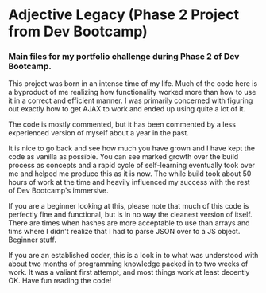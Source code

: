 # Adjective Legacy (Phase 2 Project from Dev Bootcamp)
### Main files for my portfolio challenge during Phase 2 of Dev Bootcamp.

This project was born in an intense time of my life. Much of the code here is a byproduct of me realizing how functionality worked more than how to use it in a correct and efficient manner. I was primarily concerned with figuring out exactly how to get AJAX to work and ended up using quite a lot of it.

The code is mostly commented, but it has been commented by a less experienced version of myself about a year in the past.

It is nice to go back and see how much you have grown and I have kept the code as vanilla as possible. You can see marked growth over the build process as concepts and a rapid cycle of self-learning eventually took over me and helped me produce this as it is now. The while build took about 50 hours of work at the time and heavily influenced my success with the rest of Dev Bootcamp's immersive.

If you are a beginner looking at this, please note that much of this code is perfectly fine and functional, but is in no way the cleanest version of itself. There are times when hashes are more acceptable to use than arrays and tims where I didn't realize that I had to parse JSON over to a JS object. Beginner stuff.

If you are an established coder, this is a look in to what was understood with about two months of programming knowledge packed in to two weeks of work. It was a valiant first attempt, and most things work at least decently OK. Have fun reading the code!
